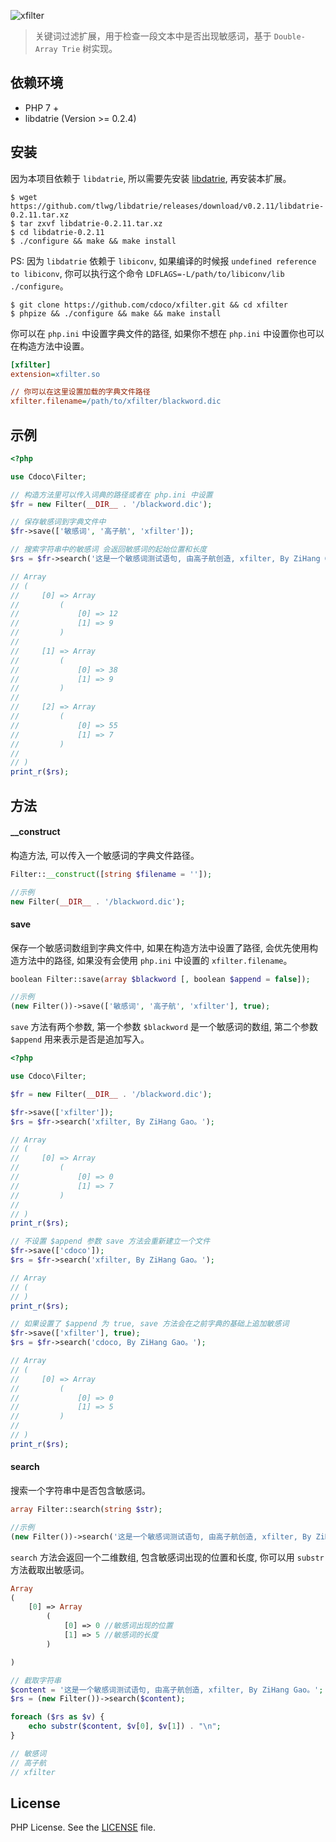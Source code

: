 ![xfilter](https://img.shields.io/badge/branch-master-brightgreen.svg?style=flat-square)

> 关键词过滤扩展，用于检查一段文本中是否出现敏感词，基于 `Double-Array Trie` 树实现。

## 依赖环境

- PHP 7 +
- libdatrie (Version >= 0.2.4)

## 安装

因为本项目依赖于 `libdatrie`, 所以需要先安装 [libdatrie](https://github.com/tlwg/libdatrie), 再安装本扩展。

```shell
$ wget https://github.com/tlwg/libdatrie/releases/download/v0.2.11/libdatrie-0.2.11.tar.xz
$ tar zxvf libdatrie-0.2.11.tar.xz
$ cd libdatrie-0.2.11
$ ./configure && make && make install
```

PS: 因为 `libdatrie` 依赖于 `libiconv`, 如果编译的时候报 `undefined reference to libiconv`, 你可以执行这个命令 `LDFLAGS=-L/path/to/libiconv/lib ./configure`。

```shell
$ git clone https://github.com/cdoco/xfilter.git && cd xfilter
$ phpize && ./configure && make && make install
```

你可以在 `php.ini` 中设置字典文件的路径, 如果你不想在 `php.ini` 中设置你也可以在构造方法中设置。

```ini
[xfilter]
extension=xfilter.so

// 你可以在这里设置加载的字典文件路径
xfilter.filename=/path/to/xfilter/blackword.dic
```

## 示例

```php
<?php

use Cdoco\Filter;

// 构造方法里可以传入词典的路径或者在 php.ini 中设置
$fr = new Filter(__DIR__ . '/blackword.dic');

// 保存敏感词到字典文件中
$fr->save(['敏感词', '高子航', 'xfilter']);

// 搜索字符串中的敏感词 会返回敏感词的起始位置和长度
$rs = $fr->search('这是一个敏感词测试语句, 由高子航创造, xfilter, By ZiHang Gao。');

// Array
// (
//     [0] => Array
//         (
//             [0] => 12
//             [1] => 9
//         )
//
//     [1] => Array
//         (
//             [0] => 38
//             [1] => 9
//         )
//
//     [2] => Array
//         (
//             [0] => 55
//             [1] => 7
//         )
//
// )
print_r($rs);
```

## 方法

#### __construct

构造方法, 可以传入一个敏感词的字典文件路径。

```php
Filter::__construct([string $filename = '']);

//示例
new Filter(__DIR__ . '/blackword.dic');
```

#### save

保存一个敏感词数组到字典文件中, 如果在构造方法中设置了路径, 会优先使用构造方法中的路径, 如果没有会使用 `php.ini` 中设置的 `xfilter.filename`。

```php
boolean Filter::save(array $blackword [, boolean $append = false]);

//示例
(new Filter())->save(['敏感词', '高子航', 'xfilter'], true);
```

`save` 方法有两个参数, 第一个参数 `$blackword` 是一个敏感词的数组, 第二个参数 `$append` 用来表示是否是追加写入。

```php
<?php

use Cdoco\Filter;

$fr = new Filter(__DIR__ . '/blackword.dic');

$fr->save(['xfilter']);
$rs = $fr->search('xfilter, By ZiHang Gao。');

// Array
// (
//     [0] => Array
//         (
//             [0] => 0
//             [1] => 7
//         )
//
// )
print_r($rs);

// 不设置 $append 参数 save 方法会重新建立一个文件
$fr->save(['cdoco']);
$rs = $fr->search('xfilter, By ZiHang Gao。');

// Array
// (
// )
print_r($rs);

// 如果设置了 $append 为 true, save 方法会在之前字典的基础上追加敏感词
$fr->save(['xfilter'], true);
$rs = $fr->search('cdoco, By ZiHang Gao。');

// Array
// (
//     [0] => Array
//         (
//             [0] => 0
//             [1] => 5
//         )
//
// )
print_r($rs);
```

#### search

搜索一个字符串中是否包含敏感词。

```php
array Filter::search(string $str);

//示例
(new Filter())->search('这是一个敏感词测试语句, 由高子航创造, xfilter, By ZiHang Gao。');
```

`search` 方法会返回一个二维数组, 包含敏感词出现的位置和长度, 你可以用 `substr` 方法截取出敏感词。

```php
Array
(
    [0] => Array
        (
            [0] => 0 //敏感词出现的位置
            [1] => 5 //敏感词的长度
        )

)

// 截取字符串
$content = '这是一个敏感词测试语句, 由高子航创造, xfilter, By ZiHang Gao。';
$rs = (new Filter())->search($content);

foreach ($rs as $v) {
    echo substr($content, $v[0], $v[1]) . "\n";
}

// 敏感词
// 高子航
// xfilter
```

## License

PHP License. See the [LICENSE](LICENSE) file.
